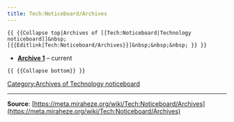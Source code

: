 ```yaml
---
title: Tech:Noticeboard/Archives
---
```


<!--<includeonly>-->
 `{{ {{Collapse top|Archives of [[Tech:Noticeboard|Technology noticeboard]]&nbsp;[{{Editlink|Tech:Noticeboard/Archives}}]&nbsp;&nbsp;&nbsp; }} }}`

<!--</includeonly>-->

* **[Archive 1](/tech-docs/technoticeboard-archive_1)** – current

<!--<includeonly>-->
 `{{ {{Collapse bottom}} }}`

<!--</includeonly>-->
[Category:Archives of Technology noticeboard](https://meta.miraheze.org/wiki/Category:Archives_of_Technology_noticeboard)

----
**Source**: [https://meta.miraheze.org/wiki/Tech:Noticeboard/Archives](https://meta.miraheze.org/wiki/Tech:Noticeboard/Archives)